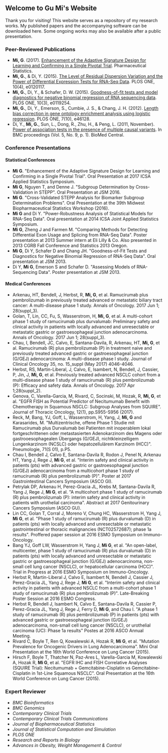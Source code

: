 ## Welcome to Gu Mi's Website

Thank you for visiting! This website serves as a repository of my research works. My published papers and the accompanying software can be downloaded here. Some ongoing works may also be available after a public presentation.

### Peer-Reviewed Publications

* **Mi, G**. (2017). [Enhancement of the Adaptive Signature Design for Learning and Confirming in a Single Pivotal Trial](http://onlinelibrary.wiley.com/doi/10.1002/pst.1811/full). Pharmaceutical Statistics.
* **Mi, G.**, & Di, Y. (2015). [The Level of Residual Dispersion Variation and the Power of Differential Expression Tests for RNA-Seq Data](http://journals.plos.org/plosone/article?id=10.1371/journal.pone.0120117). PLOS ONE, 10(4), e0120117.
* **Mi, G.**, Di, Y., & Schafer, D. W. (2015). [Goodness-of-fit tests and model diagnostics for negative binomial regression of RNA sequencing data](http://journals.plos.org/plosone/article?id=10.1371/journal.pone.0119254). PLOS ONE, 10(3), e0119254.
* **Mi, G.**, Di, Y., Emerson, S., Cumbie, J. S., & Chang, J. H. (2012). [Length bias correction in gene ontology enrichment analysis using logistic regression](http://journals.plos.org/plosone/article?id=10.1371/journal.pone.0046128). PLOS ONE, 7(10), e46128.
* Di, Y., **Mi, G.**, Sun, L., Dong, R., Zhu, H., & Peng, L. (2011, November). [Power of association tests in the presence of multiple causal variants](http://bmcproc.biomedcentral.com/articles/10.1186/1753-6561-5-S9-S63). In BMC proceedings (Vol. 5, No. 9, p. 1). BioMed Central.

### Conference Presentations

#### Statistical Conferences

* **Mi G**. "Enhancement of the Adaptive Signature Design for Learning and Confirming in a Single Pivotal Trial". Oral Presentation at 2017 ICSA Applied Statistics Symposium.
* **Mi G**, Nguyen T, and Denne J. "Subgroup Determination by Cross-Validation in STEPP". Oral Presentation at JSM 2016.
* **Mi G**. "Cross-Validated STEPP Analysis for Biomarker Subgroup Determination Problems". Oral Presentation at the 39th Midwest Biopharmaceutical Statistics Workshop (2016).
* **Mi G** and Di Y. "Power-Robustness Analysis of Statistical Models for RNA-Seq Data". Oral presentation at 2014 ICSA Joint Applied Statistics Symposium.
* **Mi G**, Zheng J and Farmen M. "Comparing Methods for Detecting Differential Exon Usage and Splicing from RNA-Seq Data". Poster presentation at 2013 Summer intern at Eli Lilly & Co. Also presented in 2013 CGRB Fall Conference and Statistics 2013 Oregon.
* **Mi G**, Di Y, Schafer D and Chang JH. "Goodness-of-Fit Tests and Diagnostics for Negative Binomial Regression of RNA-Seq Data". Oral presentation at JSM 2013.
* Di Y, **Mi G**, Emerson S and Schafer D. "Assessing Models of RNA-Sequencing Data". Poster presentation at JSM 2013.

#### Medical Conferences

* Arkenau, HT, Bendell, J, Herbst, R, **Mi, G**, et al. Ramucirumab plus pembrolizumab in previously treated advanced or metastatic biliary tract cancer: A multi-disease phase 1 study. Annals of Oncology. 2017 Jun 1; 28(suppl_3).
* Golan, T, Lin, CC, Fu, S, Wasserstrom, H, **Mi, G**, et al. A multi-cohort phase 1 study of ramucirumab plus durvalumab: Preliminary safety and clinical activity in patients with locally advanced and unresectable or metastatic gastric or gastroesophageal junction adenocarcinoma. Annals of Oncology. 2017 Jun 1; 28(suppl_3).
* Chau, I, Bendell, JC, Calvo, E, Santana-Davila, R, Arkenau, HT, **Mi, G**, et al. Ramucirumab (R) plus pembrolizumab (P) in treatment naive and previously treated advanced gastric or gastroesophageal junction (G/GEJ) adenocarcinoma: A multi-disease phase I study. Journal of Clinical Oncology 35, no. 15_suppl (May 2017) 4046-4046.
* Herbst, RS, Martin-Liberal, J, Calvo, E, Isambert, N, Bendell, J, Cassier, P, Jin, J, **Mi, G**, et al. Previously treated advanced NSCLC cohort from a multi-disease phase 1 study of ramucirumab (R) plus pembrolizumab (P): Efficacy and safety data. Annals of Oncology. 2017 Apr 1;28(suppl_2).
* Genova, C, Varella-Garcia, M, Rivard, C, Socinski, M, Hozak, R, **Mi, G**, et al. "EGFR FISH as Potential Predictor of Necitumumab Benefit with Chemotherapy in Squamous NSCLC: Subgroup Analyses from SQUIRE". Journal of Thoracic Oncology, 12(1), pp.S955-S956 (2017).
* Reck, M, Bang, YJ, Goff, L, Wasserstrom, H, Yang, J, **Mi, G** and Karasarides, M. "Multizentrische, offene Phase 1 Studie mit Ramucirumab plus Durvalumab bei Patienten mit inoperablem lokal fortgeschrittenen oder metastasierten Adenokarzinom des Magens oder gastrooesophagealen Übergangs (G/GEJ), nichtkleinzelligem Lungenkarzinom (NCSLC) oder hepatozellulärem Karzinom (HCC)". Pneumologie, 71(S 01), p.P5.
* Chau I, Bendell J, Calvo E, Santana-Davila R, Rodon J, Penel N, Arkenau HT, Yang J, Rege J, **Mi G**, et al. "Interim safety and clinical activity in patients (pts) with advanced gastric or gastroesophageal junction (G/GEJ) adenocarcinoma from a multicohort phase 1 study of ramucirumab (R) plus pembrolizumab (P)". Poster at 2017 Gastrointestinal Cancers Symposium (ASCO GI).
* Petrylak DP, Arkenau H, Perez-Gracia JL, Krebs M, Santana-Davila R, Yang J, Rege J, **Mi G**, et al. "A multicohort phase 1 study of ramucirumab (R) plus pembrolizumab (P): interim safety and clinical activity in patients with urothelial carcinoma". Abstract at 2017 Genitourinary Cancers Symposium (ASCO GU).
* Lin CC, Golan T, Corral J, Moreno V, Chung HC, Wasserstrom H, Yang J, **Mi G**, et al. "Phase 1 study of ramucirumab (R) plus durvalumab (D) in patients (pts) with locally advanced and unresectable or metastatic gastrointestinal or thoracic malignancies (NCT02572687); phase 1a results". Proffered paper session at 2016 ESMO Symposium on Immuno-Oncology.
* Bang YJ, Goff LW, Wasserstrom H, Yang J, **Mi G**, et al. "An open-label, multicenter, phase 1 study of ramucirumab (R) plus durvalumab (D) in patients (pts) with locally advanced and unresectable or metastatic gastric or gastroesophageal junction (G/GEJ) adenocarcinoma, non-small cell lung cancer (NSCLC), or hepatocellular carcinoma (HCC)". Trial in Progress at 2016 ESMO Symposium on Immuno-Oncology.
* Herbst R, Martin-Liberal J, Calvo E, Isambert N, Bendell J, Cassier J, Perez-Gracia JL, Yang J, Rege J, **Mi G**, et al. "Interim safety and clinical activity in patients with advanced NSCLC from a multi-cohort phase 1 study of ramucirumab (R) plus pembrolizumab (P)". Late-Breaking Poster Session at 2016 ESMO Congress.
* Herbst R, Bendell J, Isambert N, Calvo E, Santana-Davila R, Cassier P, Perez-Gracia JL, Yang J, Rege J, Ferry D, **Mi G**, and Chau I. "A phase 1 study of ramucirumab (R) plus pembrolizumab (P) in patients (pts) with advanced gastric or gastroesophageal junction (G/GEJ) adenocarcinoma, non-small cell lung cancer (NSCLC), or urothelial carcinoma (UC): Phase 1a results" Postes at 2016 ASCO Annual Meeting.
* Rivard C, Boyle T, Ren Q, Kowalewski A, Hozak R,  **Mi G**, et al. "Mutation Prevalence for Oncogenic Drivers in Lung Adenocarcinoma". Mini Oral Presentation at the 16th World Conference on Lung Cancer (2015).
* Hirsch F, Boyle T, Thatcher N, Paz-Ares L, Varella-Garcia M, Kowalewski A, Hozak R, **Mi G**, et al. "EGFR IHC and FISH Correlative Analyses (SQUIRE Trial): Necitumumab + Gemcitabine-Cisplatin vs Gemcitabine-Cisplatin in 1st-Line Squamous NSCLC". Oral Presentation at the 16th World Conference on Lung Cancer (2015).

### Expert Reviewer

* *BMC Bioinformatics*
* *BMC Genomics*
* *Contemporary Clinical Trials*
* *Contemporary Clinical Trials Communications*
* *Journal of Biopharmaceutical Statistics*
* *Journal of Statistical Computation and Simulation*
* *PLOS ONE*
* *Research and Reports in Biology*
* *Advances in Obesity, Weight Management & Control*
